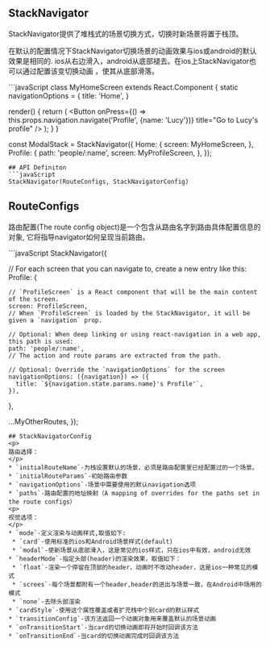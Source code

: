 ## StackNavigator
<p>
StackNavigator提供了堆栈式的场景切换方式，切换时新场景将置于栈顶。
</p>
<p>
在默认的配置情况下StackNavigator切换场景的动画效果与ios或android的默认效果是相同的.
ios从右边滑入，android从底部褪去。在ios上StackNavigator也可以通过配置该变切换动画
，使其从底部滑落。
</p>
```javaScript
class MyHomeScreen extends React.Component {
  static navigationOptions = {
    title: 'Home',
  }

  render() {
    return (
      <Button
        onPress={() => this.props.navigation.navigate('Profile', {name: 'Lucy'})}
        title="Go to Lucy's profile"
      />
    );
  }
}

const ModalStack = StackNavigator({
  Home: {
    screen: MyHomeScreen,
  },
  Profile: {
    path: 'people/:name',
    screen: MyProfileScreen,
  },
});
```
## API Definiton
```javaScript
StackNavigator(RouteConfigs, StackNavigatorConfig)
```
## RouteConfigs
<P>
路由配置(The route config object)是一个包含从路由名字到路由具体配置信息的对象,
它将指导navigator如何呈现当前路由。
</P>
```javaScript
StackNavigator({

  // For each screen that you can navigate to, create a new entry like this:
  Profile: {

    // `ProfileScreen` is a React component that will be the main content of the screen.
    screen: ProfileScreen,
    // When `ProfileScreen` is loaded by the StackNavigator, it will be given a `navigation` prop.

    // Optional: When deep linking or using react-navigation in a web app, this path is used:
    path: 'people/:name',
    // The action and route params are extracted from the path.

    // Optional: Override the `navigationOptions` for the screen
    navigationOptions: ({navigation}) => ({
      title: `${navigation.state.params.name}'s Profile'`,
    }),
  },

  ...MyOtherRoutes,
});
```
## StackNavigatorConfig
<p>
路由选择：
</p>
* `initialRouteName`-为栈设置默认的场景，必须是路由配置里已经配置过的一个场景。
* `initialRouteParams`-初始路由参数
* `navigationOptions`-场景中需要使用的默认navigation选项
* `paths`-路由配置的地址映射（A mapping of overrides for the paths set in the route configs）
<p>
视觉选项：
</p>
* `mode`-定义渲染与动画样式,取值如下:
 * `card`-使用标准的ios和Android场景样式(default)
 * `modal`-使新场景从底部滑入，这是常见的ios样式，只在ios中有效，android无效
* `headerMode`-指定头部(header)的渲染效果，取值如下：
 * `float`-渲染一个停留在顶部的header，动画时不改动header，这是ios一种常见的模式
 * `screes`-每个场景都附有一个header,header的进出与场景一致，在Android中场用的模式
 * `none`-去除头部渲染
* `cardStyle`-使用这个属性覆盖或者扩充栈中个别card的默认样式
* `transitionConfig`-该方法返回一个动画对象用来覆盖默认的场景动画
* `onTransitionStart`-当card的切换动画即将开始时回调该方法
* `onTransitionEnd`-当card的切换动画完成时回调该方法


